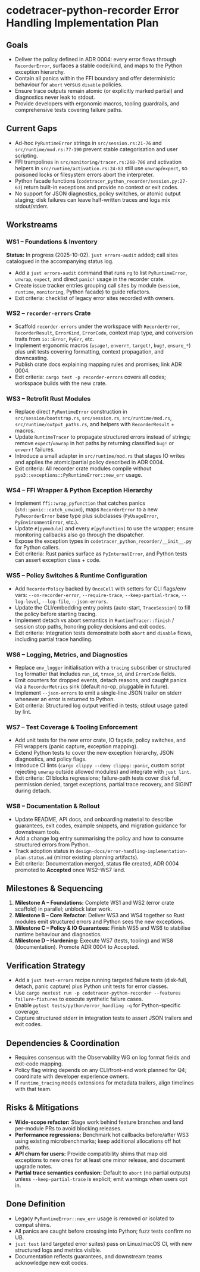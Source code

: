 # codetracer-python-recorder Error Handling Implementation Plan

## Goals
- Deliver the policy defined in ADR 0004: every error flows through `RecorderError`, surfaces a stable code/kind, and maps to the Python exception hierarchy.
- Contain all panics within the FFI boundary and offer deterministic behaviour for `abort` versus `disable` policies.
- Ensure trace outputs remain atomic (or explicitly marked partial) and diagnostics never leak to stdout.
- Provide developers with ergonomic macros, tooling guardrails, and comprehensive tests covering failure paths.

## Current Gaps
- Ad-hoc `PyRuntimeError` strings in `src/session.rs:21-76` and `src/runtime/mod.rs:77-190` prevent stable categorisation and user scripting.
- FFI trampolines in `src/monitoring/tracer.rs:268-706` and activation helpers in `src/runtime/activation.rs:24-83` still use `unwrap`/`expect`, so poisoned locks or filesystem errors abort the interpreter.
- Python facade functions (`codetracer_python_recorder/session.py:27-63`) return built-in exceptions and provide no context or exit codes.
- No support for JSON diagnostics, policy switches, or atomic output staging; disk failures can leave half-written traces and logs mix stdout/stderr.

## Workstreams

### WS1 – Foundations & Inventory
**Status:** In progress (2025-10-02). `just errors-audit` added; call sites catalogued in the accompanying status log.
- Add a `just errors-audit` command that runs `rg` to list `PyRuntimeError`, `unwrap`, `expect`, and direct `panic!` usage in the recorder crate.
- Create issue tracker entries grouping call sites by module (`session`, `runtime`, `monitoring`, Python facade) to guide refactors.
- Exit criteria: checklist of legacy error sites recorded with owners.

### WS2 – `recorder-errors` Crate
- Scaffold `recorder-errors` under the workspace with `RecorderError`, `RecorderResult`, `ErrorKind`, `ErrorCode`, context map type, and conversion traits from `io::Error`, `PyErr`, etc.
- Implement ergonomic macros (`usage!`, `enverr!`, `target!`, `bug!`, `ensure_*`) plus unit tests covering formatting, context propagation, and downcasting.
- Publish crate docs explaining mapping rules and promises; link ADR 0004.
- Exit criteria: `cargo test -p recorder-errors` covers all codes; workspace builds with the new crate.

### WS3 – Retrofit Rust Modules
- Replace direct `PyRuntimeError` construction in `src/session/bootstrap.rs`, `src/session.rs`, `src/runtime/mod.rs`, `src/runtime/output_paths.rs`, and helpers with `RecorderResult` + macros.
- Update `RuntimeTracer` to propagate structured errors instead of strings; remove `expect`/`unwrap` in hot paths by returning classified `bug!` or `enverr!` failures.
- Introduce a small adapter in `src/runtime/mod.rs` that stages IO writes and applies the atomic/partial policy described in ADR 0004.
- Exit criteria: All recorder crate modules compile without `pyo3::exceptions::PyRuntimeError::new_err` usage.

### WS4 – FFI Wrapper & Python Exception Hierarchy
- Implement `ffi::wrap_pyfunction` that catches panics (`std::panic::catch_unwind`), maps `RecorderError` to a new `PyRecorderError` base type plus subclasses (`PyUsageError`, `PyEnvironmentError`, etc.).
- Update `#[pymodule]` and every `#[pyfunction]` to use the wrapper; ensure monitoring callbacks also go through the dispatcher.
- Expose the exception types in `codetracer_python_recorder/__init__.py` for Python callers.
- Exit criteria: Rust panics surface as `PyInternalError`, and Python tests can assert exception class + code.

### WS5 – Policy Switches & Runtime Configuration
- Add `RecorderPolicy` backed by `OnceCell` with setters for CLI flags/env vars: `--on-recorder-error`, `--require-trace`, `--keep-partial-trace`, `--log-level`, `--log-file`, `--json-errors`.
- Update the CLI/embedding entry points (auto-start, `TraceSession`) to fill the policy before starting tracing.
- Implement detach vs abort semantics in `RuntimeTracer::finish` / session stop paths, honoring policy decisions and exit codes.
- Exit criteria: Integration tests demonstrate both `abort` and `disable` flows, including partial trace handling.

### WS6 – Logging, Metrics, and Diagnostics
- Replace `env_logger` initialisation with a `tracing` subscriber or structured `log` formatter that includes `run_id`, `trace_id`, and `ErrorCode` fields.
- Emit counters for dropped events, detach reasons, and caught panics via a `RecorderMetrics` sink (default no-op, pluggable in future).
- Implement `--json-errors` to emit a single-line JSON trailer on stderr whenever an error is returned to Python.
- Exit criteria: Structured log output verified in tests; stdout usage gated by lint.

### WS7 – Test Coverage & Tooling Enforcement
- Add unit tests for the new error crate, IO façade, policy switches, and FFI wrappers (panic capture, exception mapping).
- Extend Python tests to cover the new exception hierarchy, JSON diagnostics, and policy flags.
- Introduce CI lints (`cargo clippy --deny clippy::panic`, custom script rejecting `unwrap` outside allowed modules) and integrate with `just lint`.
- Exit criteria: CI blocks regressions; failure-path tests cover disk full, permission denied, target exceptions, partial trace recovery, and SIGINT during detach.

### WS8 – Documentation & Rollout
- Update README, API docs, and onboarding material to describe guarantees, exit codes, example snippets, and migration guidance for downstream tools.
- Add a change log entry summarising the policy and how to consume structured errors from Python.
- Track adoption status in `design-docs/error-handling-implementation-plan.status.md` (mirror existing planning artifacts).
- Exit criteria: Documentation merged, status file created, ADR 0004 promoted to **Accepted** once WS2–WS7 land.

## Milestones & Sequencing
1. **Milestone A – Foundations:** Complete WS1 and WS2 (error crate scaffold) in parallel; unblock later work.
2. **Milestone B – Core Refactor:** Deliver WS3 and WS4 together so Rust modules emit structured errors and Python sees the new exceptions.
3. **Milestone C – Policy & IO Guarantees:** Finish WS5 and WS6 to stabilise runtime behaviour and diagnostics.
4. **Milestone D – Hardening:** Execute WS7 (tests, tooling) and WS8 (documentation). Promote ADR 0004 to Accepted.

## Verification Strategy
- Add a `just test-errors` recipe running targeted failure tests (disk-full, detach, panic capture) plus Python unit tests for error classes.
- Use `cargo nextest run -p codetracer-python-recorder --features failure-fixtures` to execute synthetic failure cases.
- Enable `pytest tests/python/error_handling -q` for Python-specific coverage.
- Capture structured stderr in integration tests to assert JSON trailers and exit codes.

## Dependencies & Coordination
- Requires consensus with the Observability WG on log format fields and exit-code mapping.
- Policy flag wiring depends on any CLI/front-end work planned for Q4; coordinate with developer experience owners.
- If `runtime_tracing` needs extensions for metadata trailers, align timelines with that team.

## Risks & Mitigations
- **Wide-scope refactor:** Stage work behind feature branches and land per-module PRs to avoid blocking releases.
- **Performance regressions:** Benchmark hot callbacks before/after WS3 using existing microbenchmarks; keep additional allocations off hot paths.
- **API churn for users:** Provide compatibility shims that map old exceptions to new ones for at least one minor release, and document upgrade notes.
- **Partial trace semantics confusion:** Default to `abort` (no partial outputs) unless `--keep-partial-trace` is explicit; emit warnings when users opt in.

## Done Definition
- Legacy `PyRuntimeError::new_err` usage is removed or isolated to compat shims.
- All panics are caught before crossing into Python; fuzz tests confirm no UB.
- `just test` (and targeted error suites) pass on Linux/macOS CI, with new structured logs and metrics visible.
- Documentation reflects guarantees, and downstream teams acknowledge new exit codes.
